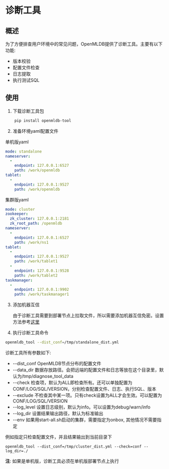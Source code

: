 # 诊断工具

## 概述

为了方便排查用户环境中的常见问题，OpenMLDB提供了诊断工具。主要有以下功能:
- 版本校验
- 配置文件检查
- 日志提取
- 执行测试SQL

## 使用

1. 下载诊断工具包
```bash
    pip install openmldb-tool
```

2. 准备环境yaml配置文件

单机版yaml
```yaml
mode: standalone
nameserver:
  -
    endpoint: 127.0.0.1:6527
    path: /work/openmldb
tablet:
  -
    endpoint: 127.0.0.1:9527
    path: /work/openmldb
```

集群版yaml
```yaml
mode: cluster
zookeeper:
  zk_cluster: 127.0.0.1:2181
  zk_root_path: /openmldb
nameserver:
  -
    endpoint: 127.0.0.1:6527
    path: /work/ns1
tablet:
  -
    endpoint: 127.0.0.1:9527
    path: /work/tablet1
  -
    endpoint: 127.0.0.1:9528
    path: /work/tablet2
taskmanager:
  -
    endpoint: 127.0.0.1:9902
    path: /work/taskmanager1
```

3. 添加机器互信

    由于诊断工具需要到部署节点上拉取文件，所以需要添加机器互信免密。设置方法参考[这里](https://www.itzgeek.com/how-tos/linux/centos-how-tos/ssh-passwordless-login-centos-7-rhel-7.html)

4. 执行诊断工具命令
```bash
openmldb_tool --dist_conf=/tmp/standalone_dist.yml
```
诊断工具所有参数如下:

- --dist_conf OpenMLDB节点分布的配置文件
- --data_dir 数据存放路径。会把远端的配置文件和日志等放在这个目录里，默认为/tmp/diagnose_tool_data
- --check 检查项，默认为ALL即检查所有。还可以单独配置为CONF/LOG/SQL/VERSION，分别检查配置文件、日志、执行SQL、版本
- --exclude 不检查其中某一项。只有check设置为ALL才会生效。可以配置为CONF/LOG/SQL/VERSION
- --log_level 设置日志级别，默认为info。可以设置为debug/warn/info
- --log_dir 设置结果输出路径，默认为标准输出
- --env 如果用start-all.sh启动的集群，需要指定为onbox, 其他情况不需要指定

例如指定只检查配置文件，并且结果输出到当前目录下
```
openmldb_tool --dist_conf=/tmp/cluster_dist.yml --check=conf --log_dir=./
```

**注**: 如果是单机版，诊断工具必须在单机版部署节点上执行  